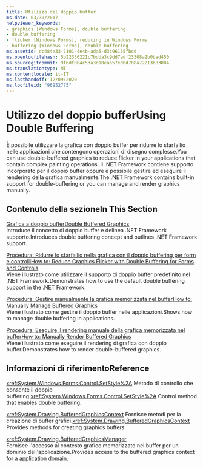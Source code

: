 ```yaml
---
title: Utilizzo del doppio buffer
ms.date: 03/30/2017
helpviewer_keywords:
- graphics [Windows Forms], double buffering
- double buffering
- flicker [Windows Forms], reducing in Windows Forms
- buffering [Windows Forms], double buffering
ms.assetid: dc484e33-7101-4e4b-ada5-d3c96155fbcd
ms.openlocfilehash: 5b22336221c7bdda3c9dd7adf23308a2b0bad450
ms.sourcegitcommit: 9f6df084c53a3da0ea657ed0d708a72213683084
ms.translationtype: MT
ms.contentlocale: it-IT
ms.lasthandoff: 12/09/2020
ms.locfileid: "96952775"
---
```

# <a name="using-double-buffering"></a><span data-ttu-id="0a4d9-102">Utilizzo del doppio buffer</span><span class="sxs-lookup"><span data-stu-id="0a4d9-102">Using Double Buffering</span></span>
<span data-ttu-id="0a4d9-103">È possibile utilizzare la grafica con doppio buffer per ridurre lo sfarfallio nelle applicazioni che contengono operazioni di disegno complesse.</span><span class="sxs-lookup"><span data-stu-id="0a4d9-103">You can use double-buffered graphics to reduce flicker in your applications that contain complex painting operations.</span></span> <span data-ttu-id="0a4d9-104">Il .NET Framework contiene supporto incorporato per il doppio buffer oppure è possibile gestire ed eseguire il rendering della grafica manualmente.</span><span class="sxs-lookup"><span data-stu-id="0a4d9-104">The .NET Framework contains built-in support for double-buffering or you can manage and render graphics manually.</span></span>  
  
## <a name="in-this-section"></a><span data-ttu-id="0a4d9-105">Contenuto della sezione</span><span class="sxs-lookup"><span data-stu-id="0a4d9-105">In This Section</span></span>  
 [<span data-ttu-id="0a4d9-106">Grafica a doppio buffer</span><span class="sxs-lookup"><span data-stu-id="0a4d9-106">Double Buffered Graphics</span></span>](double-buffered-graphics.md)  
 <span data-ttu-id="0a4d9-107">Introduce il concetto di doppio buffer e delinea .NET Framework supporto.</span><span class="sxs-lookup"><span data-stu-id="0a4d9-107">Introduces double buffering concept and outlines .NET Framework support.</span></span>  
  
 [<span data-ttu-id="0a4d9-108">Procedura: Ridurre lo sfarfallio nella grafica con il doppio buffering per form e controlli</span><span class="sxs-lookup"><span data-stu-id="0a4d9-108">How to: Reduce Graphics Flicker with Double Buffering for Forms and Controls</span></span>](how-to-reduce-graphics-flicker-with-double-buffering-for-forms-and-controls.md)  
 <span data-ttu-id="0a4d9-109">Viene illustrato come utilizzare il supporto di doppio buffer predefinito nel .NET Framework.</span><span class="sxs-lookup"><span data-stu-id="0a4d9-109">Demonstrates how to use the default double buffering support in the .NET Framework.</span></span>  
  
 [<span data-ttu-id="0a4d9-110">Procedura: Gestire manualmente la grafica memorizzata nel buffer</span><span class="sxs-lookup"><span data-stu-id="0a4d9-110">How to: Manually Manage Buffered Graphics</span></span>](how-to-manually-manage-buffered-graphics.md)  
 <span data-ttu-id="0a4d9-111">Viene illustrato come gestire il doppio buffer nelle applicazioni.</span><span class="sxs-lookup"><span data-stu-id="0a4d9-111">Shows how to manage double buffering in applications.</span></span>  
  
 [<span data-ttu-id="0a4d9-112">Procedura: Eseguire il rendering manuale della grafica memorizzata nel buffer</span><span class="sxs-lookup"><span data-stu-id="0a4d9-112">How to: Manually Render Buffered Graphics</span></span>](how-to-manually-render-buffered-graphics.md)  
 <span data-ttu-id="0a4d9-113">Viene illustrato come eseguire il rendering di grafica con doppio buffer.</span><span class="sxs-lookup"><span data-stu-id="0a4d9-113">Demonstrates how to render double-buffered graphics.</span></span>  
  
## <a name="reference"></a><span data-ttu-id="0a4d9-114">Informazioni di riferimento</span><span class="sxs-lookup"><span data-stu-id="0a4d9-114">Reference</span></span>  
 <span data-ttu-id="0a4d9-115"><xref:System.Windows.Forms.Control.SetStyle%2A> Metodo di controllo che consente il doppio buffering.</span><span class="sxs-lookup"><span data-stu-id="0a4d9-115"><xref:System.Windows.Forms.Control.SetStyle%2A> Control method that enables double buffering.</span></span>  
  
 <span data-ttu-id="0a4d9-116"><xref:System.Drawing.BufferedGraphicsContext> Fornisce metodi per la creazione di buffer grafici.</span><span class="sxs-lookup"><span data-stu-id="0a4d9-116"><xref:System.Drawing.BufferedGraphicsContext> Provides methods for creating graphics buffers.</span></span>  
  
 <xref:System.Drawing.BufferedGraphicsManager>  
 <span data-ttu-id="0a4d9-117">Fornisce l'accesso al contesto grafico memorizzato nel buffer per un dominio dell'applicazione.</span><span class="sxs-lookup"><span data-stu-id="0a4d9-117">Provides access to the buffered graphics context for a application domain.</span></span>
